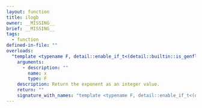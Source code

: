 ```yaml
---
layout: function
title: ilogb
owner: __MISSING__
brief: __MISSING__
tags:
  - function
defined-in-file: ""
overloads:
  "template <typename F, detail::enable_if_t<(detail::builtin::is_genfloat<F>::value), int> >\ndetail::correct_int_t<F> ilogb(F)":
    arguments:
      - description: ""
        name: x
        type: F
    description: Return the exponent as an integer value.
    return: ""
    signature_with_names: "template <typename F, detail::enable_if_t<(detail::builtin::is_genfloat<F>::value), int> >\ndetail::correct_int_t<F> ilogb(F x)"
---
```


